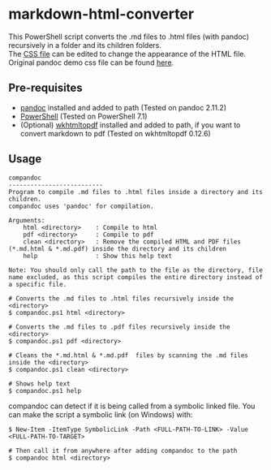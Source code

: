 # markdown-html-converter

This PowerShell script converts the .md files to .html files (with pandoc) recursively in a folder and its children folders.  
The [CSS file](https://github.com/atakanttl/markdown-html-converter/blob/main/COMPANDOC.css) can be edited to change the appearance of the HTML file. Original pandoc demo css file can be found [here](https://pandoc.org/demo/pandoc.css).

## Pre-requisites

- [pandoc](https://pandoc.org/) installed and added to path (Tested on pandoc 2.11.2)
- [PowerShell](https://github.com/PowerShell/PowerShell) (Tested on PowerShell 7.1)
- (Optional) [wkhtmltopdf](https://wkhtmltopdf.org/downloads.html) installed and added to path, if you want to convert markdown to pdf (Tested on wkhtmltopdf 0.12.6)

## Usage

```
compandoc
--------------------------
Program to compile .md files to .html files inside a directory and its children.
compandoc uses 'pandoc' for compilation.

Arguments:
    html <directory>    : Compile to html
    pdf <directory>     : Compile to pdf
    clean <directory>   : Remove the compiled HTML and PDF files (*.md.html & *.md.pdf) inside the directory and its children
    help                : Show this help text

Note: You should only call the path to the file as the directory, file name excluded, as this script compiles the entire directory instead of a specific file.
```

```shell
# Converts the .md files to .html files recursively inside the <directory>
$ compandoc.ps1 html <directory>

# Converts the .md files to .pdf files recursively inside the <directory>
$ compandoc.ps1 pdf <directory>

# Cleans the *.md.html & *.md.pdf  files by scanning the .md files inside the <directory>
$ compandoc.ps1 clean <directory>

# Shows help text
$ compandoc.ps1 help
```

compandoc can detect if it is being called from a symbolic linked file. You can make the script a symbolic link (on Windows) with:

```shell
$ New-Item -ItemType SymbolicLink -Path <FULL-PATH-TO-LINK> -Value <FULL-PATH-TO-TARGET>

# Then call it from anywhere after adding compandoc to the path
$ compandoc html <directory>
```

